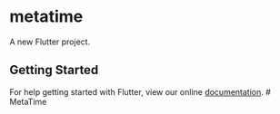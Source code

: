 # metatime

A new Flutter project.

## Getting Started

For help getting started with Flutter, view our online
[documentation](https://flutter.io/).
#   M e t a T i m e  
 